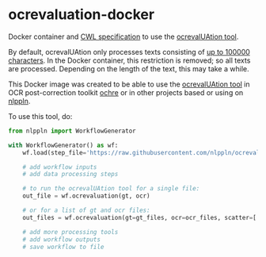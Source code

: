 # ocrevaluation-docker

Docker container and [CWL specification](http://www.commonwl.org/) to use the [ocrevalUAtion tool](https://github.com/impactcentre/ocrevalUAtion).

By default, ocrevalUAtion only processes texts consisting of [up to 100000 characters](https://github.com/impactcentre/ocrevalUAtion/blob/master/userProperties.xml).
In the Docker container, this restriction is removed; so all texts are processed.
Depending on the length of the text, this may take a while.

This Docker image was created to be able to use the [ocrevalUAtion tool](https://github.com/impactcentre/ocrevalUAtion)
in OCR post-correction toolkit [ochre](https://github.com/KBNLresearch/ochre)
or in other projects based or using on [nlppln](https://github.com/nlppln/nlppln).

To use this tool, do:

```python
from nlppln import WorkflowGenerator

with WorkflowGenerator() as wf:
	wf.load(step_file='https://raw.githubusercontent.com/nlppln/ocrevaluation-docker/master/ocrevaluation.cwl')

	# add workflow inputs
	# add data processing steps

	# to run the ocrevalUAtion tool for a single file:
	out_file = wf.ocrevaluation(gt, ocr)

	# or for a list of gt and ocr files:
	out_files = wf.ocrevaluation(gt=gt_files, ocr=ocr_files, scatter=['gt', 'ocr'], scatter_method='dotproduct')

	# add more processing tools
	# add workflow outputs
	# save workflow to file
```
